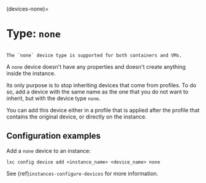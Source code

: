 (devices-none)=
# Type: `none`

```{youtube} https://www.youtube.com/watch?v=6NCLnd5_guQ
```

```{note}
The `none` device type is supported for both containers and VMs.
```

A `none` device doesn't have any properties and doesn't create anything inside the instance.

Its only purpose is to stop inheriting devices that come from profiles.
To do so, add a device with the same name as the one that you do not want to inherit, but with the device type `none`.

You can add this device either in a profile that is applied after the profile that contains the original device, or directly on the instance.

## Configuration examples

Add a `none` device to an instance:

    lxc config device add <instance_name> <device_name> none

See {ref}`instances-configure-devices` for more information.
